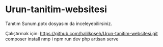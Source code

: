 # Urun-tanitim-websitesi

Tanıtım Sunum.pptx dosyasını da inceleyebilirsiniz.

Çalıştırmak için:
https://github.com/halilkoseh/Urun-tanitim-websitesi.git
composer install
nmp i 
npm run dev
php artisan serve

